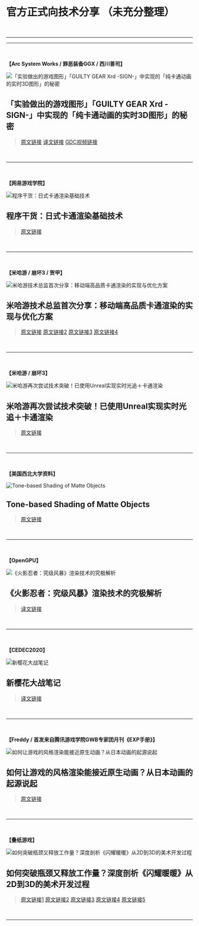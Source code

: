 # 官方正式向技术分享 （未充分整理）

<br>

---
***

<br>

**【Arc System Works / 罪恶装备GGX / 西川善司】**

![「实验做出的游戏图形」「GUILTY GEAR Xrd -SIGN-」中实现的「纯卡通动画的实时3D图形」的秘密](https://images0.cnblogs.com/blog/503123/201501/061322335466846.jpg "西川善司「实验做出的游戏图形」「GUILTY GEAR Xrd -SIGN-」中实现的「纯卡通动画的实时3D图形」的秘密")

## **「实验做出的游戏图形」「GUILTY GEAR Xrd -SIGN-」中实现的「纯卡通动画的实时3D图形」的秘密**

> [原文链接](https://www.4gamer.net/games/216/G021678/20140703095/)	[译文链接](https://www.cnblogs.com/TracePlus/p/4205798.html)	[GDC视频链接](https://www.youtube.com/watch?v=yhGjCzxJV3E) 

<br>

---

<br>

**【网易游戏学院】**

![程序干货：日式卡通渲染基础技术](https://pic2.zhimg.com/v2-8aab38f7548cb4670b8434896a23cbab_1440w.jpg?source=172ae18b "程序干货：日式卡通渲染基础技术")

## 程序干货：日式卡通渲染基础技术

> [原文链接](https://zhuanlan.zhihu.com/p/352347502)  

<br>

---

<br>

**【米哈游 / 崩坏3 / 贺甲】**

![米哈游技术总监首次分享：移动端高品质卡通渲染的实现与优化方案](http://cdn.youxiputao.com/attach/news/2017/05/16/4b39cb39fa13af54.jpg "米哈游技术总监首次分享：移动端高品质卡通渲染的实现与优化方案")

## 米哈游技术总监首次分享：移动端高品质卡通渲染的实现与优化方案

> [原文链接](https://gameinstitute.qq.com/community/detail/124756)   [原文链接2](https://gameinstitute.qq.com/community/detail/114097)   [原文链接3](https://www.163.com/dy/article/DIG8QL3E0526E124.html)  [原文链接4](http://youxiputao.com/articles/17307)

<br>

---

<br>

**【米哈游 / 崩坏3】**

![米哈游再次尝试技术突破！已使用Unreal实现实时光追＋卡通渲染](http://cdn.youxiputao.com/attach/news/2020/01/23/1dc8a07fd5542147.png "米哈游再次尝试技术突破！已使用Unreal实现实时光追＋卡通渲染")

## 米哈游再次尝试技术突破！已使用Unreal实现实时光追＋卡通渲染

> [原文链接](http://youxiputao.com/articles/19358) 

<br>

---

<br>

**【美国西北大学资料】**

![Tone-based Shading of Matte Objects](https://users.cs.northwestern.edu/~ago820/thesis/jpgs/foot_constIntensity.jpg "Tone-based Shading of Matte Objects")

## Tone-based Shading of Matte Objects

> [原文链接](https://users.cs.northwestern.edu/~ago820/thesis/node26.html)  

<br>

---

<br>

**【OpenGPU】**

![《火影忍者：究级风暴》渲染技术的究极解析](http://zt.tgbus.com/UploadFiles/naruto3/2013/6/201306031412583693.jpg "《火影忍者：究级风暴》渲染技术的究极解析")

## 《火影忍者：究级风暴》渲染技术的究极解析

> [译文链接](http://zt.tgbus.com/naruto3/2013/06/03/14125745134.shtml)  

<br>

---

<br>

**【CEDEC2020】**

![新樱花大战笔记](https://blog.ch-wind.com/wp-content/uploads/2021/02/image-20210206104804946.png "新樱花大战笔记")

## 新樱花大战笔记

> [译文链接](https://blog.ch-wind.com/cedec2020-new-sakura-wars-note/)  

<br>

---

<br>

**【Freddy / 首发来自腾讯游戏学院GWB专家团月刊《EXP手册》】**

![如何让游戏的风格渲染能接近原生动画？从日本动画的起源说起](https://image.gcores.com/990aba75-9636-4eb6-8d5a-9290b4ae5390.jpg "如何让游戏的风格渲染能接近原生动画？从日本动画的起源说起")

## 如何让游戏的风格渲染能接近原生动画？从日本动画的起源说起

> [原文链接](https://www.gcores.com/articles/127114)  

<br>

---

<br>

**【叠纸游戏】**

![如何突破瓶颈又释放工作量？深度剖析《闪耀暖暖》从2D到3D的美术开发过程](https://res.youxituoluo.com/production/admin/uploads/20191216/15764633954045.jpg "如何突破瓶颈又释放工作量？深度剖析《闪耀暖暖》从2D到3D的美术开发过程")

## 如何突破瓶颈又释放工作量？深度剖析《闪耀暖暖》从2D到3D的美术开发过程

> [原文链接1](https://www.youxituoluo.com/523698.html)  [原文链接2](https://www.gameres.com/857143.html)  [原文链接3](https://zhuanlan.zhihu.com/p/65572146)  [原文链接4](https://zhuanlan.zhihu.com/p/77333250)  [原文链接5](https://zhuanlan.zhihu.com/p/132487274)  

<br>

---

<br>







